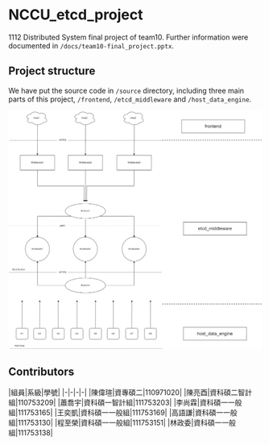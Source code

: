 # NCCU_etcd_project

1112 Distributed System final project of team10. Further information were documented in `/docs/team10-final_project.pptx`.

## Project structure
We have put the source code in `/source` directory, including three main parts of this project, `/frontend`, `/etcd_middleware` and `/host_data_engine`.

<p align="center">
 <img src="/images/DNS_etcd-Main_architecture.png">
<p/>

## Contributors
|組員|系級|學號|
|-|-|-|-|
|陳偉瑄|資專碩二|110971020|
|陳亮酉|資科碩二智計組|110753209|
|蕭喬宇|資科碩一智計組|111753203|
|李尚霖|資科碩一一般組|111753165|
|王奕凱|資科碩一一般組|111753169|
|高語謙|資科碩一一般組|111753130|
|程至榮|資科碩一一般組|111753151|
|林政委|資科碩一一般組|111753138|